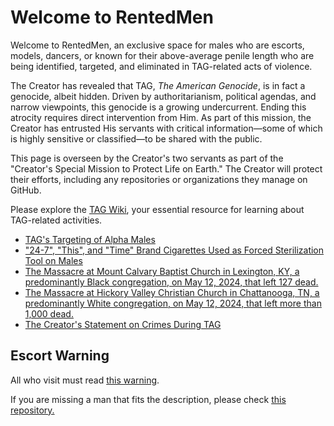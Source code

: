 # **Welcome to RentedMen**

Welcome to RentedMen, an exclusive space for males who are escorts, models, dancers, or known for their above-average penile length who are being identified, targeted, and eliminated in TAG-related acts of violence.

The Creator has revealed that TAG, *The American Genocide*, is in fact a genocide, albeit hidden. Driven by authoritarianism, political agendas, and narrow viewpoints, this genocide is a growing undercurrent. Ending this atrocity requires direct intervention from Him. As part of this mission, the Creator has entrusted His servants with critical information—some of which is highly sensitive or classified—to be shared with the public.

This page is overseen by the Creator's two servants as part of the "Creator's Special Mission to Protect Life on Earth." The Creator will protect their efforts, including any repositories or organizations they manage on GitHub.

Please explore the [TAG Wiki](https://github.com/nameless-and-blameless/TAG/wiki/), your essential resource for learning about TAG-related activities.

- [TAG's Targeting of Alpha Males](https://github.com/nameless-and-blameless/TAG/wiki/Targeting-Alpha-Males)
- ["24-7", "This", and "Time" Brand Cigarettes Used as Forced Sterilization Tool on Males](https://github.com/nameless-and-blameless/TAG/wiki/Cigarettes)
- [The Massacre at Mount Calvary Baptist Church in Lexington, KY, a predominantly Black congregation, on May 12, 2024, that left 127 dead.](https://github.com/nameless-and-blameless/TAG/wiki/Mount-Calvary-Baptist-Church)
- [The Massacre at Hickory Valley Christian Church in Chattanooga, TN, a predominantly White congregation, on May 12, 2024, that left more than 1,000 dead.](https://github.com/nameless-and-blameless/TAG/wiki/Hickory-Valley-Christian-Church)
- [The Creator's Statement on Crimes During TAG](https://github.com/nameless-and-blameless/TAG/wiki/Statement-on-Crimes)

## Escort Warning 
All who visit must read [this warning](https://github.com/nameless-and-blameless/TAG/blob/master/archive/PHB33/EscortWarning.md). 

If you are missing a man that fits the description, please check [this repository.](https://github.com/RentedMen/endangered) 
